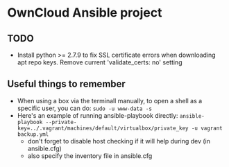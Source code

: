 # OwnCloud Ansible project

## TODO

* Install python >= 2.7.9 to fix SSL certificate errors when downloading apt repo keys. Remove current 'validate_certs: no' setting

## Useful things to remember

* When using a box via the terminall manually, to open a shell as a specific user, you can do: `sudo -u www-data -s`
* Here's an example of running ansible-playbook directly: `ansible-playbook --private-key=../.vagrant/machines/default/virtualbox/private_key -u vagrant backup.yml`
	* don't forget to disable host checking if it will help during dev (in ansible.cfg)
	* also specify the inventory file in ansible.cfg
